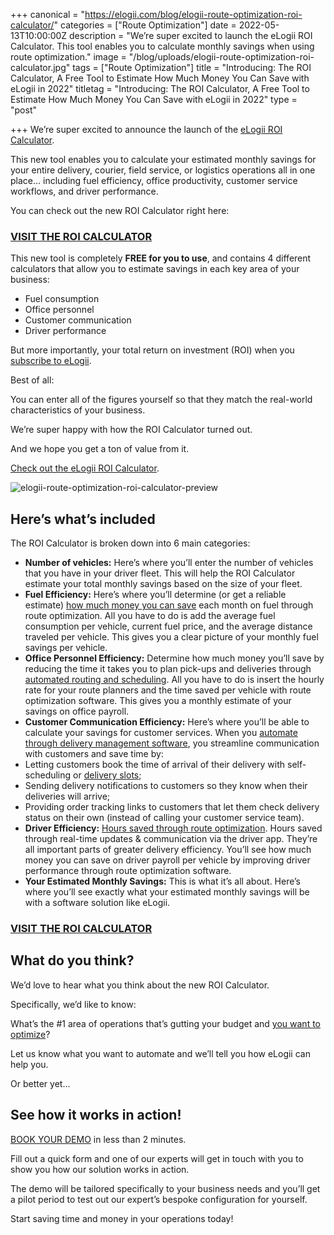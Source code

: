 +++
canonical = "https://elogii.com/blog/elogii-route-optimization-roi-calculator/"
categories = ["Route Optimization"]
date = 2022-05-13T10:00:00Z
description = "We’re super excited to launch the eLogii ROI Calculator. This tool enables you to calculate monthly savings when using route optimization."
image = "/blog/uploads/elogii-route-optimization-roi-calculator.jpg"
tags = ["Route Optimization"]
title = "Introducing: The ROI Calculator, A Free Tool to Estimate How Much Money You Can Save with eLogii in 2022"
titletag = "Introducing: The ROI Calculator, A Free Tool to Estimate How Much Money You Can Save with eLogii in 2022"
type = "post"

+++
We’re super excited to announce the launch of the [eLogii ROI Calculator](https://elogii.com/roi-request).

This new tool enables you to calculate your estimated monthly savings for your entire delivery, courier, field service, or logistics operations all in one place… including fuel efficiency, office productivity, customer service workflows, and driver performance.

You can check out the new ROI Calculator right here:

### [**VISIT THE ROI CALCULATOR**](https://elogii.com/roi-request)

This new tool is completely **FREE for you to use**, and contains 4 different calculators that allow you to estimate savings in each key area of your business:

* Fuel consumption
* Office personnel
* Customer communication
* Driver performance

But more importantly, your total return on investment (ROI) when you [subscribe to eLogii](https://elogii.com/book-demo).

Best of all:

You can enter all of the figures yourself so that they match the real-world characteristics of your business.

We’re super happy with how the ROI Calculator turned out.

And we hope you get a ton of value from it.

[Check out the eLogii ROI Calculator](https://elogii.com/roi-request).

![elogii-route-optimization-roi-calculator-preview](/blog/uploads/elogii-route-optimization-roi-calculator-preview.png "elogii-route-optimization-roi-calculator-preview")

## Here’s what’s included

The ROI Calculator is broken down into 6 main categories:

* **Number of vehicles:** Here’s where you’ll enter the number of vehicles that you have in your driver fleet. This will help the ROI Calculator estimate your total monthly savings based on the size of your fleet.
* **Fuel Efficiency:** Here’s where you’ll determine (or get a reliable estimate) [how much money you can save](https://elogii.com/blog/how-delivery-management-software-cuts-costs/) each month on fuel through route optimization. All you have to do is add the average fuel consumption per vehicle, current fuel price, and the average distance traveled per vehicle. This gives you a clear picture of your monthly fuel savings per vehicle.
* **Office Personnel Efficiency:** Determine how much money you’ll save by reducing the time it takes you to plan pick-ups and deliveries through [automated routing and scheduling](https://elogii.com/blog/vehicle-routing-and-scheduling-in-logistics/). All you have to do is insert the hourly rate for your route planners and the time saved per vehicle with route optimization software. This gives you a monthly estimate of your savings on office payroll.
* **Customer Communication Efficiency:** Here’s where you’ll be able to calculate your savings for customer services. When you [automate through delivery management software](https://elogii.com/blog/automated-last-mile-delivery/), you streamline communication with customers and save time by:
* Letting customers book the time of arrival of their delivery with self-scheduling or [delivery slots](https://elogii.com/blog/delivery-slots/);
* Sending delivery notifications to customers so they know when their deliveries will arrive;
* Providing order tracking links to customers that let them check delivery status on their own (instead of calling your customer service team).
* **Driver Efficiency:** [Hours saved through route optimization](https://elogii.com/blog/saving-time-with-delivery-management-software/). Hours saved through real-time updates & communication via the driver app. They’re all important parts of greater delivery efficiency. You’ll see how much money you can save on driver payroll per vehicle by improving driver performance through route optimization software.
* **Your Estimated Monthly Savings:** This is what it’s all about. Here’s where you’ll see exactly what your estimated monthly savings will be with a software solution like eLogii.

### [**VISIT THE ROI CALCULATOR**](https://elogii.com/roi-request)

## What do you think?

We’d love to hear what you think about the new ROI Calculator.

Specifically, we’d like to know:

What’s the #1 area of operations that’s gutting your budget and [you want to optimize](https://elogii.com/blog/delivery-planning/)?

Let us know what you want to automate and we’ll tell you how eLogii can help you.

Or better yet…

## See how it works in action!

[BOOK YOUR DEMO](https://elogii.com/book-demo) in less than 2 minutes.

Fill out a quick form and one of our experts will get in touch with you to show you how our solution works in action.

The demo will be tailored specifically to your business needs and you’ll get a pilot period to test out our expert’s bespoke configuration for yourself.

Start saving time and money in your operations today!